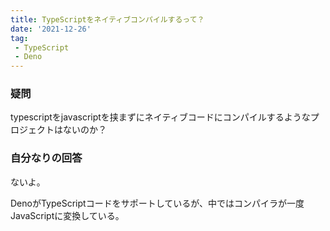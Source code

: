 ```yaml
---
title: TypeScriptをネイティブコンパイルするって？
date: '2021-12-26'
tag:
 - TypeScript
 - Deno
---
```


### 疑問
typescriptをjavascriptを挟まずにネイティブコードにコンパイルするようなプロジェクトはないのか？

### 自分なりの回答
ないよ。

DenoがTypeScriptコードをサポートしているが、中ではコンパイラが一度JavaScriptに変換している。
